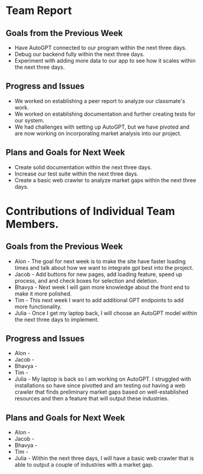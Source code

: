 # Team Report
## Goals from the Previous Week
* Have AutoGPT connected to our program within the next three days.
* Debug our backend fully within the next three days.
* Experiment with adding more data to our app to see how it scales within the next three days.

## Progress and Issues
* We worked on establishing a peer report to analyze our classmate's work.
* We worked on establishing documentation and further creating tests for our system.
* We had challenges with setting up AutoGPT, but we have pivoted and are now working on incorporating market analysis into our project.

## Plans and Goals for Next Week
* Create solid documentation within the next three days.
* Increase our test suite within the next three days.
* Create a basic web crawler to analyze market gaps within the next three days.





# Contributions of Individual Team Members.
## Goals from the Previous Week
* Alon - The goal for next week is to make the site have faster loading times and talk about how we want to integrate gpt best into the project.
* Jacob - Add buttons for new pages, add loading feature, speed up process, and and check boxes for selection and deletion.
* Bhavya - Next week I will gain more knowledge about the front end to make it more polished.
* Tim - This next week I want to add additional GPT endpoints to add more functionality.
* Julia - Once I get my laptop back, I will choose an AutoGPT model within the next three days to implement.

## Progress and Issues
* Alon - 
* Jacob - 
* Bhavya -
* Tim - 
* Julia - My laptop is back so I am working on AutoGPT. I struggled with installations so have since pivotted and am testing out having a web crawler that finds preliminary market gaps based on well-established resources and then a feature that will output these industries.


## Plans and Goals for Next Week
* Alon - 
* Jacob - 
* Bhavya -
* Tim - 
* Julia - Within the next three days, I will have a basic web crawler that is able to output a couple of industries with a market gap.
